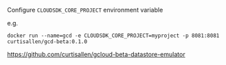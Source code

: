 Configure `CLOUDSDK_CORE_PROJECT` environment variable

e.g.

```
docker run --name=gcd -e CLOUDSDK_CORE_PROJECT=myproject -p 8081:8081 curtisallen/gcd-beta:0.1.0
```

https://github.com/curtisallen/gcloud-beta-datastore-emulator